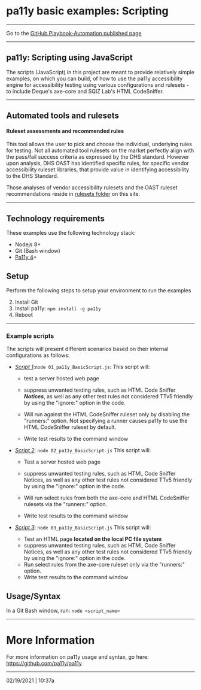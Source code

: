 # pa11y basic examples: Scripting

---

Go to the [GitHub Playbook-Automation published page](https://section508coordinators.github.io/Dev-Automation/)

---

## pa11y: Scripting using JavaScript

The scripts (JavaScript) in this project are meant to provide relatively simple examples, on which you can build, of how to use the pa11y  accessibility engine for accessibility testing using various configurations and rulesets - to include Deque's axe-core and SQIZ Lab's HTML CodeSniffer.  

---

## Automated tools and rulesets

#### Ruleset assessments and recommended rules

This tool allows the user to pick and choose the individual, underlying rules for testing. Not all automated tool rulesets on the market perfectly align with the pass/fail success criteria as expressed by the DHS standard. However upon analysis, DHS OAST has identified specific rules, for specific vendor accessibility ruleset libraries, that provide value in identifying accessibility to the DHS Standard.

Those analyses of vendor accessibility rulesets and the OAST ruleset recommendations reside in [rulesets folder](/rulesets) on this site.

---

## Technology requirements

These examples use the following technology stack:

- Nodejs 8+
- Git (Bash window)
- [Pa11y 4](https://github.com/pa11y/pa11y/tree/4.x)+

## Setup

Perform the following steps to setup your environment to run the examples

2. Install Git 
2. Install pa11y: `npm install -g pa11y`
2. Reboot

---

### Example scripts


The scripts will present different scenarios based on their internal configurations as follows:

- <u>*Script 1*</u>:`node 01_pa11y_BasicScript.js`: This script will:
  
  - test a server hosted web page
  
  - suppress unwanted testing rules, such as HTML Code Sniffer ***Notices***, as well as any other test rules not considered TTv5 friendly by using the "ignore:" option in the code.
  
  - Will run against the HTML CodeSniffer ruleset only by disabling the "runners:" option. Not specifying a runner causes pa11y to use the HTML CodeSniffer ruleset by default.
  
  - Write test results to the command window
  
    
- <u>*Script 2*</u>: `node 02_pa11y_BasicScript.js`  This script will:
  
  - Test a server hosted web page
  
  - suppress unwanted testing rules, such as HTML Code Sniffer Notices, as well as any other test rules not considered TTv5 friendly by using the "ignore:" option in the code.
  
  - Will run select rules from both the axe-core and HTML CodeSniffer rulesets via the "runners:" option.
  
  - Write test results to the command window
  
    
- *<u>Script 3</u>*: `node 03_pa11y_BasicScript.js`  This script will:
  
  - Test an HTML page **located on the local PC file system**
  - suppress unwanted testing rules, such as HTML Code Sniffer Notices, as well as any other test rules not considered TTv5 friendly by using the "ignore:" option in the code.
  - Run select rules from the axe-core ruleset only via the "runners:" option.
  - Write test results to the command window

## Usage/Syntax

In a Git Bash window, run: `node <script_name>`

---

# More Information

For more information on pa11y usage and syntax, go here: https://github.com/pa11y/pa11y 

---

02/19/2021 | 10:37a
